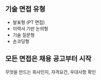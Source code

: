 ## 기술 면접 유형
* 발표형 (PT 면접)
* 이력서 기반 논의형
* 기술 질문형
* 손코딩형

## 모든 면접은 채용 공고부터 시작
무엇을 만드는 회사인지, 자격요건, 우대사항 확인
<!--stackedit_data:
eyJoaXN0b3J5IjpbLTQ0ODY0OTgzNl19
-->